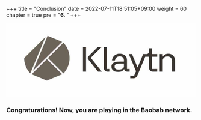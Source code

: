 +++
title = "Conclusion"
date = 2022-07-11T18:51:05+09:00
weight = 60
chapter = true
pre = "<b>6. </b>"
+++


![Klaytn Baobab_Logo](/images/Logo-baobab.png)
### Congraturations! Now, you are playing in the Baobab network.